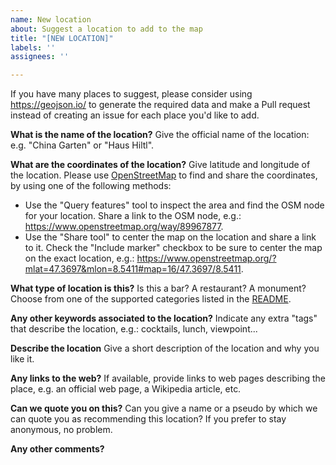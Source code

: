 ```yaml
---
name: New location
about: Suggest a location to add to the map
title: "[NEW LOCATION]"
labels: ''
assignees: ''

---
```


If you have many places to suggest, please consider using <https://geojson.io/> to generate the required data and make a Pull request instead of creating an issue for each place you'd like to add.

**What is the name of the location?**
Give the official name of the location: e.g. "China Garten" or "Haus Hiltl".

**What are the coordinates of the location?**
Give latitude and longitude of the location. Please use [OpenStreetMap](https://www.openstreetmap.org/#map=16/47.3717/8.5425) to find and share the coordinates, by using one of the following methods:

- Use the "Query features" tool to inspect the area and find the OSM node for your location. Share a link to the OSM node, e.g.: <https://www.openstreetmap.org/way/89967877>.
- Use the "Share tool" to center the map on the location and share a link to it. Check the "Include marker" checkbox to be sure to center the map on the exact location, e.g.: <https://www.openstreetmap.org/?mlat=47.3697&mlon=8.5411#map=16/47.3697/8.5411>.

**What type of location is this?**
Is this a bar? A restaurant? A monument? Choose from one of the supported categories listed in the [README](/ec24-tips/ec24-tips.github.io/blob/master/README.md).

**Any other keywords associated to the location?**
Indicate any extra "tags" that describe the location, e.g.: cocktails, lunch, viewpoint...

**Describe the location**
Give a short description of the location and why you like it.

**Any links to the web?**
If available, provide links to web pages describing the place, e.g. an official web page, a Wikipedia article, etc.

**Can we quote you on this?**
Can you give a name or a pseudo by which we can quote you as recommending this location? If you prefer to stay anonymous, no problem.

**Any other comments?**
